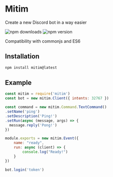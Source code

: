 # Mitim

Create a new Discord bot in a way easier

![npm downloads](https://img.shields.io/npm/dt/mitim)
![npm version](https://img.shields.io/npm/v/mitim?label=version)

Compatibility with commonjs and ES6


## **Installation**

```js
npm install mitim@latest
```

## **Example**

```js
const mitim = require('mitim')
const bot = new mitim.Client({ intents: 32767 })

const command = new mitim.Command.TextCommand()
.setName('ping')
.setDescription('Ping!')
.setRun(async (message, args) => {
  message.reply('Pong!')
})

module.exports = new mitim.Event({
    name: "ready",
    run: async (client) => {
        console.log("Ready!")
    }
})

bot.login('token')
```